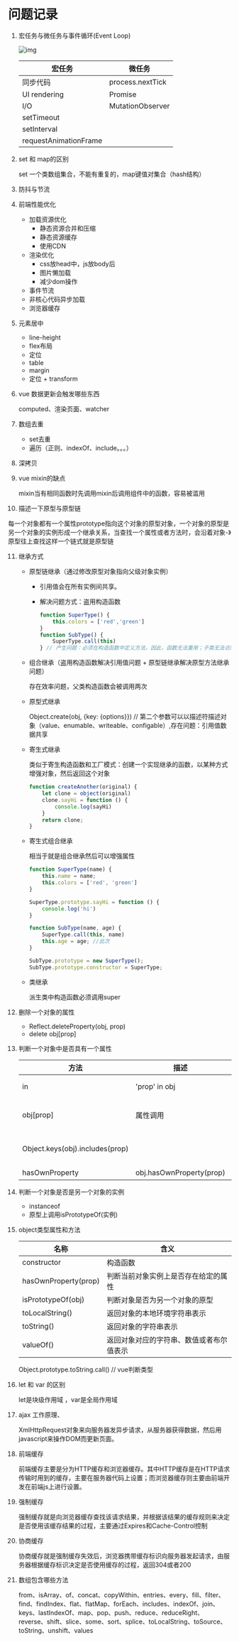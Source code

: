 # 问题记录

1. 宏任务与微任务与事件循环(Event Loop)

   ![img](https://img2018.cnblogs.com/blog/1107494/201908/1107494-20190813234853418-2103401274.png)

   | 宏任务                | 微任务           |
   | --------------------- | ---------------- |
   | 同步代码              | process.nextTick |
   | UI rendering          | Promise          |
   | I/O                   | MutationObserver |
   | setTimeout            |                  |
   | setInterval           |                  |
   | requestAnimationFrame |                  |

2. set 和 map的区别

   set 一个类数组集合，不能有重复的，map键值对集合（hash结构）

3. 防抖与节流

4. 前端性能优化

   + 加载资源优化
     - 静态资源合并和压缩
     - 静态资源缓存
     - 使用CDN
   + 渲染优化
     - css放head中，js放body后
     - 图片懒加载
     - 减少dom操作
   + 事件节流
   + 非核心代码异步加载
   + 浏览器缓存

5. 元素居中

   - line-height 
   - flex布局
   - 定位
   - table
   - margin
   - 定位 + transform

6. vue 数据更新会触发哪些东西

   computed、渲染页面、watcher

7. 数组去重

   - set去重
   - 遍历（正则、indexOf、include。。。）

8. 深拷贝

9. vue mixin的缺点

   mixin当有相同函数时先调用mixin后调用组件中的函数，容易被滥用

10. 描述一下原型与原型链

   每一个对象都有一个属性prototype指向这个对象的原型对象，一个对象的原型是另一个对象的实例形成一个继承关系，当查找一个属性或者方法时，会沿着对象-》原型往上查找这样一个链式就是原型链

11. 继承方式

    + 原型链继承（通过修改原型对象指向父级对象实例）

      + 引用值会在所有实例间共享。

      + 解决问题方式：盗用构造函数

        ```javascript
        function SuperType() {
            this.colors = ['red','green']
        }
        function SubType() {
            SuperType.call(this)
        } // 产生问题：必须在构造函数中定义方法，因此，函数无法重用；子类无法访问父类原型上的方法
        ```

    + 组合继承（盗用构造函数解决引用值问题 + 原型链继承解决原型方法继承问题）

      存在效率问题，父类构造函数会被调用两次

    + 原型式继承

      Object.create(obj, {key: {options}}) // 第二个参数可以以描述符描述对象（value、enumable、writeable、configable）,存在问题：引用值数据共享

    + 寄生式继承

      类似于寄生构造函数和工厂模式：创建一个实现继承的函数，以某种方式增强对象，然后返回这个对象

      ```javascript
      function createAnother(original) {
          let clone = object(original)
          clone.sayHi = function () {
              console.log(sayHi)
          }
          return clone;
      }
      ```

    + 寄生式组合继承

      相当于就是组合继承然后可以增强属性

      ```javascript
      function SuperType(name) {
          this.name = name;
          this.colors = ['red', 'green']
      }
      
      SuperType.prototype.sayHi = function () {
          console.log('hi')
      }
      
      function SubType(name, age) {
          SuperType.call(this, name)
          this.age = age; //此次
      }
      
      SubType.prototype = new SuperType();
      SubType.prototype.constructor = SuperType;
      ```

    + 类继承

      派生类中构造函数必须调用super

12. 删除一个对象的属性

    - Reflect.deleteProperty(obj, prop)
    - delete obj[prop]

13. 判断一个对象中是否具有一个属性

    | 方法                            | 描述                     | 注意                  |
    | ------------------------------- | ------------------------ | --------------------- |
    | in                              | 'prop' in obj            | 包括原型链上          |
    | obj[prop]                       | 属性调用                 | 无法判断值为undefined |
    | Object.keys(obj).includes(prop) |                          | 只能判断可枚举的属性  |
    | hasOwnProperty                  | obj.hasOwnProperty(prop) | 实例上                |

14. 判断一个对象是否是另一个对象的实例

    - instanceof
    - 原型上调用isPrototypeOf(实例)

15. object类型属性和方法

    | 名称                 | 含义                                     |
    | -------------------- | ---------------------------------------- |
    | constructor          | 构造函数                                 |
    | hasOwnProperty(prop) | 判断当前对象实例上是否存在给定的属性     |
    | isPrototypeOf(obj)   | 判断对象是否为另一个对象的原型           |
    | toLocalString()      | 返回对象的本地环境字符串表示             |
    | toString()           | 返回对象的字符串表示                     |
    | valueOf()            | 返回对象对应的字符串、数值或者布尔值表示 |

    Object.prototype.toString.call() // vue判断类型

16. let 和 var 的区别

    let是块级作用域 ，var是全局作用域

17. ajax 工作原理、

    XmlHttpRequest对象来向服务器发异步请求，从服务器获得数据，然后用javascript来操作DOM而更新页面。

18. 前端缓存

    前端缓存主要是分为HTTP缓存和浏览器缓存。其中HTTP缓存是在HTTP请求传输时用到的缓存，主要在服务器代码上设置；而浏览器缓存则主要由前端开发在前端js上进行设置。

19. 强制缓存

    强制缓存就是向浏览器缓存查找该请求结果，并根据该结果的缓存规则来决定是否使用该缓存结果的过程，主要通过Expires和Cache-Control控制

20. 协商缓存

    协商缓存就是强制缓存失效后，浏览器携带缓存标识向服务器发起请求，由服务器根据缓存标识决定是否使用缓存的过程，返回304或者200

21. 数组包含哪些方法

    from、isArray、of、concat、copyWithin、entries、every、fill、filter、find、findIndex、flat、flatMap、forEach、includes、indexOf、join、keys、lastIndexOf、map、pop、push、reduce、reduceRight、reverse、shift、slice、some、sort、splice、toLocalString、toSource、toString、unshift、values

